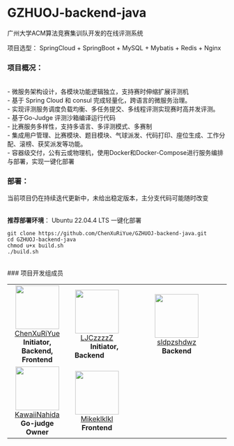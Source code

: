 # GZHUOJ-backend-java
广州大学ACM算法竞赛集训队开发的在线评测系统

项目选型： SpringCloud + SpringBoot + MySQL + Mybatis + Redis + Nginx

### 项目概况：
<br/>
- 微服务架构设计，各模块功能逻辑独立，支持赛时伸缩扩展评测机<br/>
- 基于 Spring Cloud 和 consul 完成轻量化，跨语⾔的微服务治理。<br/>
- 实现评测服务调度负载均衡、多任务提交、多线程评测实现赛时高并发评测。<br/>
- 基于Go-Judge 评测沙箱编译运行代码<br/>
- 比赛服务多样性，支持多语言、多评测模式、多赛制<br/>
- 集成用户管理、比赛模块、题目模块、气球派发、代码打印、座位生成、工作分配、滚榜、获奖派发等功能。<br/>
- 容器级交付，公有云或物理机，使用Docker和Docker-Compose进行服务编排与部署，实现一键化部署<br/>


### 部署：
当前项目仍在持续迭代更新中，未给出稳定版本，主分支代码可能随时改变
<br/><br/>

**推荐部署环境**： Ubuntu 22.04.4 LTS
一键化部署
```
git clone https://github.com/ChenXuRiYue/GZHUOJ-backend-java.git
cd GZHUOJ-backend-java
chmod u+x build.sh
./build.sh
```


<br/>
### 项目开发组成员
<table>
    <tr>
        <td align="center" style="width: 33%;">
            <img src="https://github.com/ChenXuRiYue.png?s=64" width="100" height="100" />
            <br />
            <a href="https://github.com/ChenXuRiYue" target="_blank">ChenXuRiYue</a>
            <br />
            <strong> Initiator, Backend, Frontend </strong>
        </td>
        <td align="center" style="width: 33%;">
            <img src="https://github.com/LJCzzzzZ.png?s=64" width="100" height="100" />
            <br />
            <a href="https://github.com/LJCzzzzZ" target="_blank">LJCzzzzZ</a>
            <br />
            <strong> &nbsp;&nbsp;&nbsp;&nbsp;&nbsp;&nbsp;&nbsp;&nbsp;Initiator, Backend&nbsp;&nbsp;&nbsp;&nbsp;&nbsp;&nbsp;&nbsp;&nbsp; </strong>
        </td>
        <td align="center" style="width: 33%;">
            <img src="https://github.com/sldpzshdwz.png?s=64" width="100" height="100" />
            <br />
            <a href="https://github.com/sldpzshdwz" target="_blank">sldpzshdwz</a>
            <br />
            <strong> &nbsp;&nbsp;&nbsp;&nbsp;&nbsp;&nbsp;&nbsp;&nbsp;&nbsp;&nbsp;&nbsp;&nbsp;&nbsp;&nbsp;&nbsp;&nbsp;&nbsp;Backend&nbsp;&nbsp;&nbsp;&nbsp;&nbsp;&nbsp;&nbsp;&nbsp;&nbsp;&nbsp;&nbsp;&nbsp;&nbsp;&nbsp;&nbsp;&nbsp;&nbsp; </strong>
        </td>
    </tr>
    <tr>
        <td align="center" style="width: 33%;">
            <img src="https://github.com/KawaiiNahida.png?s=64" width="100" height="100" />
            <br />
            <a href="https://github.com/KawaiiNahida" target="_blank">KawaiiNahida</a>
            <br />
            <strong> Go-judge Owner </strong>
        </td>
        <td align="center" style="width: 33%;">
            <img src="https://github.com/Mikeklklkl.png?s=64" width="100" height="100" />
            <br />
            <a href="https://github.com/Mikeklklkl" target="_blank">Mikeklklkl</a>
            <br />
            <strong> Frontend </strong>
        </td>
    </tr>
</table>



